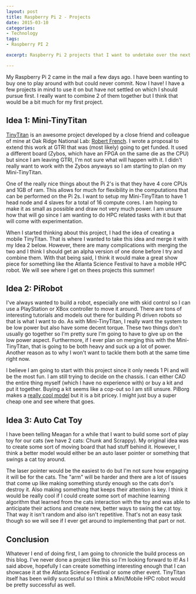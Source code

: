 ```yaml
---
layout: post
title: Raspberry Pi 2 - Projects
date: 2015-03-10
categories:
- Technology
tags:
- Raspberry PI 2

excerpt: Raspberry Pi 2 projects that I want to undetake over the next year.

---
```


My Raspberry Pi 2 came in the mail a few days ago. I have been wanting to buy one to play around with but could never commit. Now I have! I have a few projects in mind to use it on but have not settled on which I should pursue first. I really want to combine 2 of them together but I think that would be a bit much for my first project.

## Idea 1: Mini-TinyTitan

<a href="http://tinytitan.github.io/" title="TinyTitan" target="_blank">TinyTitan</a> is an awesome project developed by a close friend and colleague of mine at Oak Ridge National Lab: <a href="http://www.robertdfrench.me/" title="Robert French" target="_blank">Robert French</a>. I wrote a proposal to extend this work at GTRI that was (most likely) going to get funded. It used a different board (Zybos, which have an FPGA on the same die as the CPU) but since I am leaving GTRI, I'm not sure what will happen with it. I didn't really want to work with the Zybos anyways so I am starting to plan on my Mini-TinyTitan. 

One of the really nice things about the Pi 2's is that they have 4 core CPUs and 1GB of ram. This allows for much for flexibility in the computations that can be performed on the Pi 2s. I want to setup my Mini-TinyTitan to have 1 head node and 4 slaves for a total of 16 compute cores. I am hoping to make it as small as possible and draw not very much power. I am unsure how that will go since I am wanting to do HPC related tasks with it but that will come with experimentation.

When I started thinking about this project, I had the idea of creating a mobile TinyTitan. That is where I wanted to take this idea and merge it with my Idea 2 below. However, there are many complications with merging the two and I think I should get an alpha version of one done before I try and combine them. With that being said, I think it would make a great show piece for something like the Atlanta Science Festival to have a mobile HPC robot. We will see where I get on thees projects this summer!

## Idea 2: PiRobot

I've always wanted to build a robot, especially one with skid control so I can use a PlayStation or XBox controller to move it around. There are tons of interesting tutorials and models out there for building Pi driven robots so that is what I want to do. As with Mini-TinyTitan, I really want the system to be low power but also have some decent torque. These two things don't usually go together so I'm pretty sure I'm going to have to give up on the low power aspect. Furthermore, if I ever plan on merging this with the Mini-TinyTitan, that is going to be both heavy and suck up a lot of power. Another reason as to why I won't want to tackle them both at the same time right now.

I believe I am going to start with this project since it only needs 1 Pi and will be the most fun. I am still trying to decide on the chassis. I can either CAD the entire thing myself (which I have no experience with) or buy a kit and put it together. Buying a kit seems like a cop-out so I am still unsure. PiBorg makes a <a href="https://www.piborg.org/diddyborg" target="_blank">really cool model</a> but it is a bit pricey. I might just buy a super cheap one and see where that goes.

## Idea 3: Auto Cat Toy

I have been telling Meagan for a while that I want to build some sort of play toy for our cats (we have 2 cats: Chunk and Scrappy). My original idea was to create some sort of moving board that had stuff behind it. However, I think a better model would either be an auto laser pointer or something that swings a cat toy around.

The laser pointer would be the easiest to do but I'm not sure how engaging it will be for the cats. The "arm" will be harder and there are a lot of issues that come up like making something sturdy enough so the cats don's destroy it. Also making something that keeps their attention is key. I think it would be really cool if I could create some sort of machine learning algorithm that learned from the cats interaction with the toy and was able to anticipate their actions and create new, better ways to swing the cat toy. That way it isn't random and also isn't repetitive. That's not an easy task though so we will see if I ever get around to implementing that part or not.

## Conclusion

Whatever I end of doing first, I am going to chronicle the build process on this blog. I've never done a project like this so I'm looking forward to it! As I said above, hopefully I can create something interesting enough that I can showcase it at the Atlanta Science Festival or some other event. TinyTitan itself has been wildly successful so I think a Mini/Mobile HPC robot would be pretty successful as well.